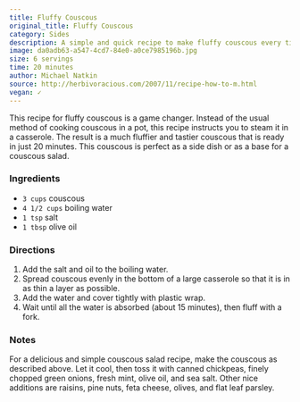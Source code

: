 ```yaml
---
title: Fluffy Couscous
original_title: Fluffy Couscous
category: Sides
description: A simple and quick recipe to make fluffy couscous every time.
image: da0adb63-a547-4cd7-84e0-a0ce7985196b.jpg
size: 6 servings
time: 20 minutes
author: Michael Natkin
source: http://herbivoracious.com/2007/11/recipe-how-to-m.html
vegan: ✓
---
```


This recipe for fluffy couscous is a game changer. Instead of the usual method of cooking couscous in a pot, this recipe instructs you to steam it in a casserole. The result is a much fluffier and tastier couscous that is ready in just 20 minutes. This couscous is perfect as a side dish or as a base for a couscous salad.

### Ingredients

* `3 cups` couscous
* `4 1/2 cups` boiling water
* `1 tsp` salt
* `1 tbsp` olive oil

### Directions

1. Add the salt and oil to the boiling water.
2. Spread couscous evenly in the bottom of a large casserole so that it is in as thin a layer as possible.
3. Add the water and cover tightly with plastic wrap.
4. Wait until all the water is absorbed (about 15 minutes), then fluff with a fork.

### Notes

For a delicious and simple couscous salad recipe, make the couscous as described above. Let it cool, then toss it with canned chickpeas, finely chopped green onions, fresh mint, olive oil, and sea salt. Other nice additions are raisins, pine nuts, feta cheese, olives, and flat leaf parsley.